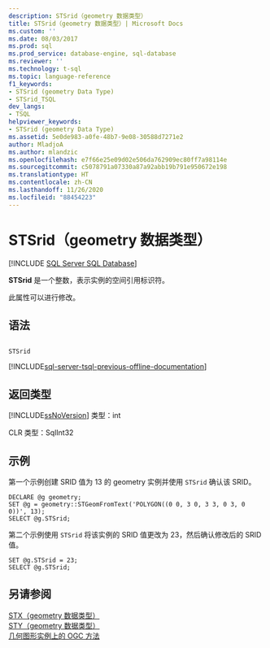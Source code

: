 ```yaml
---
description: STSrid（geometry 数据类型）
title: STSrid（geometry 数据类型）| Microsoft Docs
ms.custom: ''
ms.date: 08/03/2017
ms.prod: sql
ms.prod_service: database-engine, sql-database
ms.reviewer: ''
ms.technology: t-sql
ms.topic: language-reference
f1_keywords:
- STSrid (geometry Data Type)
- STSrid_TSQL
dev_langs:
- TSQL
helpviewer_keywords:
- STSrid (geometry Data Type)
ms.assetid: 5e0de983-a0fe-48b7-9e08-30588d7271e2
author: MladjoA
ms.author: mlandzic
ms.openlocfilehash: e7f66e25e09d02e506da762909ec80ff7a98114e
ms.sourcegitcommit: c5078791a07330a87a92abb19b791e950672e198
ms.translationtype: HT
ms.contentlocale: zh-CN
ms.lasthandoff: 11/26/2020
ms.locfileid: "88454223"
---
```

# <a name="stsrid-geometry-data-type"></a>STSrid（geometry 数据类型）
[!INCLUDE [SQL Server SQL Database](../../includes/applies-to-version/sql-asdb.md)]

  **STSrid** 是一个整数，表示实例的空间引用标识符。  
  
此属性可以进行修改。
  
## <a name="syntax"></a>语法  
  
```  
  
STSrid  
```  
  
[!INCLUDE[sql-server-tsql-previous-offline-documentation](../../includes/sql-server-tsql-previous-offline-documentation.md)]

## <a name="return-types"></a>返回类型
 [!INCLUDE[ssNoVersion](../../includes/ssnoversion-md.md)] 类型：int  
  
 CLR 类型：SqlInt32  
  
## <a name="examples"></a>示例  
 第一个示例创建 SRID 值为 13 的 geometry 实例并使用 `STSrid` 确认该 SRID。  
  
```  
DECLARE @g geometry;  
SET @g = geometry::STGeomFromText('POLYGON((0 0, 3 0, 3 3, 0 3, 0 0))', 13);  
SELECT @g.STSrid;  
```  
  
 第二个示例使用 `STSrid` 将该实例的 SRID 值更改为 23，然后确认修改后的 SRID 值。  
  
```  
SET @g.STSrid = 23;  
SELECT @g.STSrid;  
```  
  
## <a name="see-also"></a>另请参阅  
 [STX（geometry 数据类型）](../../t-sql/spatial-geometry/stx-geometry-data-type.md)   
 [STY（geometry 数据类型）](../../t-sql/spatial-geometry/sty-geometry-data-type.md)   
 [几何图形实例上的 OGC 方法](../../t-sql/spatial-geometry/ogc-methods-on-geometry-instances.md)  
  
  

